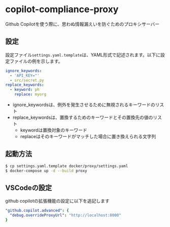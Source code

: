 # copilot-compliance-proxy
Github Copilotを使う際に、思わぬ情報漏えいを防ぐためのプロキシサーバー

## 設定
設定ファイル`settings.yaml.template`は、YAML形式で記述されます。以下に設定ファイルの例を示します。

```yaml
ignore_keywords:
  - 'API_KEY="'
  - src/secret.py
replace_keywords:
  - keyword: ph
    replace: myorg
```
* ignore_keywordsは、例外を発生させるために無視されるキーワードのリスト  
* replace_keywordsは、置換するためのキーワードとその置換先の値のリスト  
  - keywordは置換対象のキーワード
  - replaceはそのキーワードがマッチした場合に置き換えられる文字列


## 起動方法
```bash
$ cp settings.yaml.template docker/proxy/settings.yaml
$ docker-compose up -d --build proxy
```

## VSCodeの設定
github copilotの拡張機能の設定に以下を追記します
```yaml
"github.copilot.advanced": {
  "debug.overrideProxyUrl": "http://localhost:8000"
}
```
